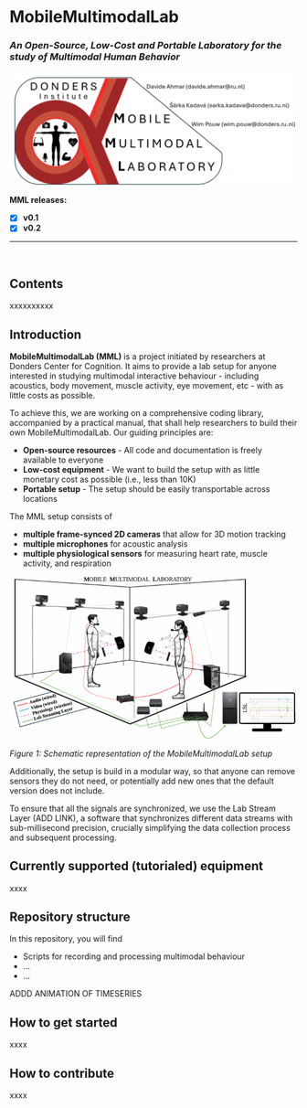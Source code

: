 # MobileMultimodalLab
### *An Open-Source, Low-Cost and Portable Laboratory for the study of Multimodal Human Behavior*

![Mobile Multimodal Lab Logo](Donders_MML_LOGO.png)

**MML releases:**
- [x] **v0.1** 
- [x] **v0.2** 

------

<br>

## Contents

xxxxxxxxxx

## Introduction

**MobileMultimodalLab (MML)** is a project initiated by researchers at Donders Center for Cognition. It aims to provide a lab setup for anyone interested in studying multimodal interactive behaviour - including acoustics, body movement, muscle activity, eye movement, etc - with as little costs as possible. 

To achieve this, we are working on a comprehensive coding library, accompanied by a practical manual, that shall help researchers to build their own MobileMultimodalLab. Our guiding principles are:
- **Open-source resources** - All code and documentation is freely available to everyone
- **Low-cost equipment** - We want to build the setup with as little monetary cost as possible (i.e., less than 10K)
- **Portable setup** - The setup should be easily transportable across locations

The MML setup consists of
- **multiple frame-synced 2D cameras** that allow for 3D motion tracking
- **multiple microphones** for acoustic analysis
- **multiple physiological sensors** for measuring heart rate, muscle activity, and respiration



![Setup scheme](Setup_scheme.png)

*Figure 1: Schematic representation of the MobileMultimodalLab setup*
<br>


Additionally, the setup is build in a modular way, so that anyone can remove sensors they do not need, or potentially add new ones that the default version does not include.

To ensure that all the signals are synchronized, we use the Lab Stream Layer (ADD LINK), a software that synchronizes different data streams with sub-millisecond precision, crucially simplifying the data collection process and subsequent processing.

## Currently supported (tutorialed) equipment

xxxx

## Repository structure

In this repository, you will find
- Scripts for recording and processing multimodal behaviour
- ...
- ...


ADDD ANIMATION OF TIMESERIES


## How to get started

xxxx

## How to contribute

xxxx